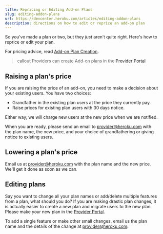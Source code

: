 ```yaml
---
title: Repricing or Editing Add-on Plans
slug: editing-addon-plans
url: https://devcenter.heroku.com/articles/editing-addon-plans
description: directions on how to edit or reprice an add-on plan
---
```


So you've made a plan or two, but they *just* aren't quite right. Here's how to reprice or edit your plan. 

For pricing advice, read [Add-on Plan Creation](https://devcenter.heroku.com/articles/add-on-plan-creation#pricing-plans).

>callout
>Providers can create Add-on plans in the [Provider Portal](https://addons.heroku.com/provider/dashboard)

## Raising a plan's price
If you are raising the price of an add-on, you need to make a decision about your existing users. You have two choices:

* Grandfather in the existing plan users at the price they currently pay.
* Raise prices for existing plan users with 30 days notice. 

Either way, we will charge new users at the new price when we are notified.

When you are ready, please send an email to provider@heroku.com with the plan name, the new price, and your choice of grandfathering or giving notice to existing users.

## Lowering a plan's price
Email us at provider@heroku.com with the plan name and the new price. We'll get it done as soon as we can.

## Editing plans
Say you want to change all your plan names or add/delete multiple features from a plan, what should you do? If you are making drastic plan changes, it is actually easier to create a new plan and migrate users to the new plan. Please make your new plan in the [Provider Portal](https://addons.heroku.com/provider/dashboard). 

To add a single feature or make other small changes, email us the plan name and the details of the change at provider@heroku.com.